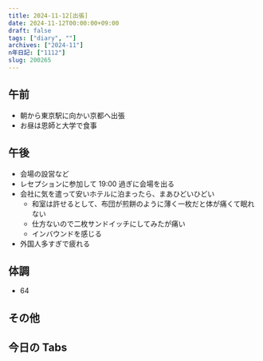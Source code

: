 ```yaml
---
title: 2024-11-12[出張]
date: 2024-11-12T00:00:00+09:00
draft: false
tags: ["diary", ""]
archives: ["2024-11"]
n年日記: ["1112"]
slug: 200265
---
```


## 午前

- 朝から東京駅に向かい京都へ出張
- お昼は恩師と大学で食事

## 午後

- 会場の設営など
- レセプションに参加して 19:00 過ぎに会場を出る
- 会社に気を遣って安いホテルに泊まったら、まあひどいひどい
  - 和室は許せるとして、布団が煎餅のように薄く一枚だと体が痛くて眠れない
  - 仕方ないので二枚サンドイッチにしてみたが痛い
  - インバウンドを感じる
- 外国人多すぎで疲れる

## 体調

- 64

## その他

## 今日の Tabs
